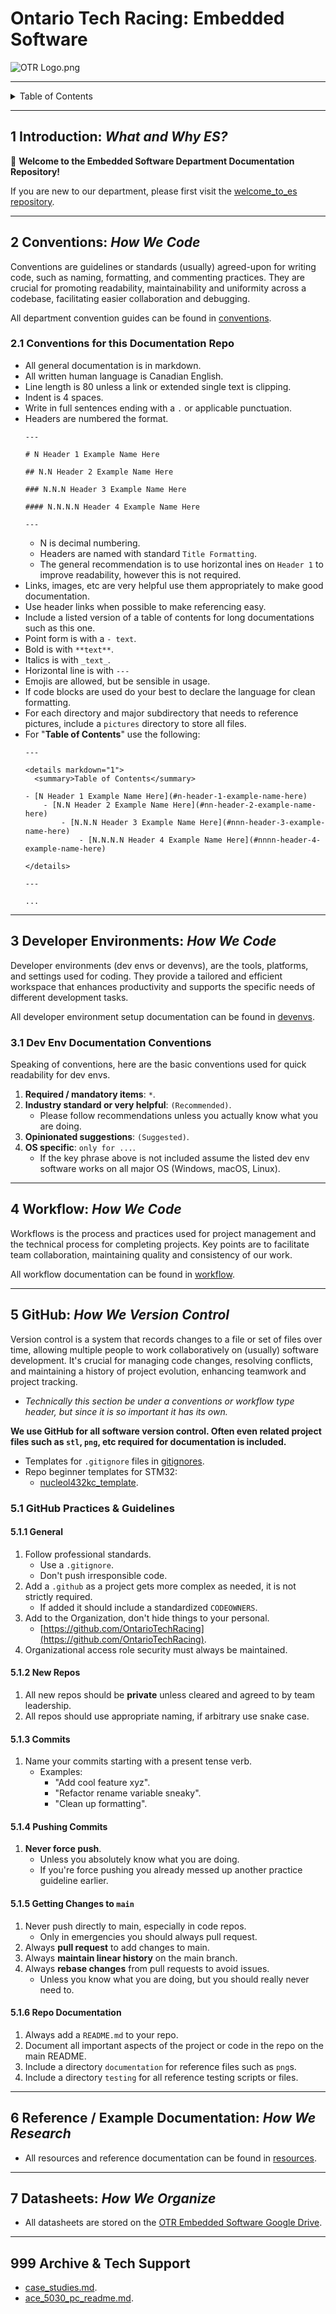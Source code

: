 # Ontario Tech Racing: Embedded Software

![OTR Logo.png](OTR%20Logo.png)

---

<details markdown="1">
  <summary>Table of Contents</summary>

- [1 Introduction: _What and Why ES?_](#1-introduction-what-and-why-es)
- [2 Conventions: _How We Code_](#2-conventions-how-we-code)
    - [2.1 Conventions for this Documentation Repo](#21-conventions-for-this-documentation-repo)
- [3 Developer Environments: _How We
  Code_](#3-developer-environments-how-we-code)
    - [3.1 Dev Env Documentation Conventions](#31-dev-env-documentation-conventions)
- [4 Workflow: _How We Code_](#4-workflow-how-we-code)
- [5 GitHub: _How We Version Control_](#5-github-how-we-version-control)
    - [5.1 GitHub Practices & Guidelines](#51-github-practices--guidelines)
        - [5.1.1 General](#511-general)
        - [5.1.2 New Repos](#512-new-repos)
        - [5.1.3 Commits](#513-commits)
        - [5.1.4 Pushing Commits](#514-pushing-commits)
        - [5.1.5 Getting Changes to `main`](#515-getting-changes-to-main)
        - [5.1.6 Repo Documentation](#516-repo-documentation)
- [6 Reference / Example Documentation: _How We
  Research_](#6-reference--example-documentation-how-we-research)
- [7 Datasheets: _How We Organize_](#7-datasheets-how-we-organize)
- [999 Archive & Tech Support](#999-archive--tech-support)

</details>

---

## 1 Introduction: _What and Why ES?_

👋 **Welcome to the Embedded Software Department Documentation Repository!**

If you are new to our department, please first visit
the [welcome_to_es repository](https://github.com/OntarioTechRacing/welcome_to_es).

---

## 2 Conventions: _How We Code_

Conventions are guidelines or standards (usually) agreed-upon for writing code,
such as naming, formatting, and commenting practices. They are crucial for
promoting readability, maintainability and uniformity across a codebase,
facilitating easier collaboration and debugging.

All department convention guides can be found in [conventions](conventions).

### 2.1 Conventions for this Documentation Repo

- All general documentation is in markdown.
- All written human language is Canadian English.
- Line length is 80 unless a link or extended single text is clipping.
- Indent is 4 spaces.
- Write in full sentences ending with a `.` or applicable punctuation.
- Headers are numbered the format.
    ```
    ---
    
    # N Header 1 Example Name Here
    
    ## N.N Header 2 Example Name Here
    
    ### N.N.N Header 3 Example Name Here
    
    #### N.N.N.N Header 4 Example Name Here
    
    ---
    ```
    - N is decimal numbering.
    - Headers are named with standard `Title Formatting`.
    - The general recommendation is to use horizontal ines on `Header 1` to
      improve readability, however this is not required.
- Links, images, etc are very helpful use them appropriately to make good
  documentation.
- Use header links when possible to make referencing easy.
- Include a listed version of a table of contents for long documentations such
  as this one.
- Point form is with a `- text`.
- Bold is with `**text**`.
- Italics is with `_text_`.
- Horizontal line is with `---`
- Emojis are allowed, but be sensible in usage.
- If code blocks are used do your best to declare the language for clean
  formatting.
- For each directory and major subdirectory that needs to reference pictures,
  include a `pictures` directory to store all files.
- For "**Table of Contents**" use the following:
    ```
    ---
    
    <details markdown="1">
      <summary>Table of Contents</summary>
        
    - [N Header 1 Example Name Here](#n-header-1-example-name-here)
        - [N.N Header 2 Example Name Here](#nn-header-2-example-name-here)
            - [N.N.N Header 3 Example Name Here](#nnn-header-3-example-name-here)
                - [N.N.N.N Header 4 Example Name Here](#nnnn-header-4-example-name-here)
    
    </details>
    
    ---
  
    ...
    ```

---

## 3 Developer Environments: _How We Code_

Developer environments (dev envs or devenvs), are the tools, platforms, and
settings used for coding. They provide a tailored and efficient workspace that
enhances productivity and supports the specific needs of different development
tasks.

All developer environment setup documentation can be found
in [devenvs](devenvs).

### 3.1 Dev Env Documentation Conventions

Speaking of conventions, here are the basic conventions used for quick
readability for dev envs.

1. **Required / mandatory items**: `*`.
2. **Industry standard or very helpful**: `(Recommended)`.
    - Please follow recommendations unless you actually know what you are doing.
3. **Opinionated suggestions**: `(Suggested)`.
4. **OS specific**: `only for ...`.
    - If the key phrase above is not included assume the listed dev env software
      works on all major OS (Windows, macOS, Linux).

---

## 4 Workflow: _How We Code_

Workflows is the process and practices used for project management and the
technical process for completing projects. Key points are to facilitate team
collaboration, maintaining quality and consistency of our work.

All workflow documentation can be found in [workflow](workflow).

---

## 5 GitHub: _How We Version Control_

Version control is a system that records changes to a file or set of files over
time, allowing multiple people to work collaboratively on (usually) software
development. It's crucial for managing code changes, resolving conflicts, and
maintaining a history of project evolution, enhancing teamwork and project
tracking.

- _Technically this section be under a conventions or workflow type header, but
  since it is so important it has its own._

**We use GitHub for all software version control. Often even related project
files such as `stl`, `png`, etc required for documentation is included.**

- Templates for `.gitignore` files in [gitignores](gitignores).
- Repo beginner templates for STM32:
    - [nucleol432kc_template](https://github.com/OntarioTechRacing/nucleol432kc_template).

### 5.1 GitHub Practices & Guidelines

#### 5.1.1 General

1. Follow professional standards.
    - Use a `.gitignore`.
    - Don't push irresponsible code.
2. Add a `.github` as a project gets more complex as needed, it is not strictly
   required.
    - If added it should include a standardized `CODEOWNERS`.
3. Add to the Organization, don't hide things to your personal.
    - [https://github.com/OntarioTechRacing](https://github.com/OntarioTechRacing).
4. Organizational access role security must always be maintained.

#### 5.1.2 New Repos

1. All new repos should be **private** unless cleared and agreed to by team
   leadership.
2. All repos should use appropriate naming, if arbitrary use snake case.

#### 5.1.3 Commits

1. Name your commits starting with a present tense verb.
    - Examples:
        - "Add cool feature xyz".
        - "Refactor rename variable sneaky".
        - "Clean up formatting".

#### 5.1.4 Pushing Commits

1. **Never force push**.
    - Unless you absolutely know what you are doing.
    - If you're force pushing you already messed up another practice guideline
      earlier.

#### 5.1.5 Getting Changes to `main`

1. Never push directly to main, especially in code repos.
    - Only in emergencies you should always pull request.
2. Always **pull request** to add changes to main.
3. Always **maintain linear history** on the main branch.
4. Always **rebase changes** from pull requests to avoid issues.
    - Unless you know what you are doing, but you should really never need to.

#### 5.1.6 Repo Documentation

1. Always add a `README.md` to your repo.
2. Document all important aspects of the project or code in the repo on the main
   README.
3. Include a directory `documentation` for reference files such as `png`s.
4. Include a directory `testing` for all reference testing scripts or files.

---

## 6 Reference / Example Documentation: _How We Research_

- All resources and reference documentation can be found
  in [resources](resources).

---

## 7 Datasheets: _How We Organize_

- All datasheets are stored on
  the [OTR Embedded Software Google Drive](https://drive.google.com/drive/folders/0AHPA2ZoOBCtSUk9PVA).

---

## 999 Archive & Tech Support

- [case_studies.md](resources%2Fcase_studies.md).
- [ace_5030_pc_readme.md](resources%2Face_5030_pc_readme.md).
